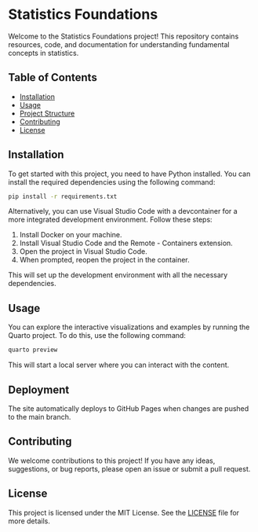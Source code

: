 # Statistics Foundations

Welcome to the Statistics Foundations project! This repository contains resources, code, and documentation for understanding fundamental concepts in statistics.

## Table of Contents

- [Installation](#installation)
- [Usage](#usage)
- [Project Structure](#project-structure)
- [Contributing](#contributing)
- [License](#license)

## Installation

To get started with this project, you need to have Python installed. You can install the required dependencies using the following command:

```bash
pip install -r requirements.txt
```

Alternatively, you can use Visual Studio Code with a devcontainer for a more integrated development environment. Follow these steps:

1. Install Docker on your machine.
2. Install Visual Studio Code and the Remote - Containers extension.
3. Open the project in Visual Studio Code.
4. When prompted, reopen the project in the container.

This will set up the development environment with all the necessary dependencies.

## Usage

You can explore the interactive visualizations and examples by running the Quarto project. To do this, use the following command:

```bash
quarto preview
```

This will start a local server where you can interact with the content.

## Deployment

The site automatically deploys to GitHub Pages when changes are pushed to the main branch.

## Contributing

We welcome contributions to this project! If you have any ideas, suggestions, or bug reports, please open an issue or submit a pull request.

## License

This project is licensed under the MIT License. See the [LICENSE](LICENSE) file for more details.